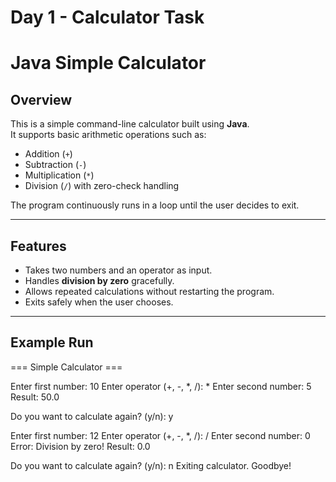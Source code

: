 ﻿# Day 1 - Calculator Task

# Java Simple Calculator

##  Overview
This is a simple command-line calculator built using **Java**.  
It supports basic arithmetic operations such as:
- Addition (`+`)
- Subtraction (`-`)
- Multiplication (`*`)
- Division (`/`) with zero-check handling

The program continuously runs in a loop until the user decides to exit.

---

##  Features
- Takes two numbers and an operator as input.
- Handles **division by zero** gracefully.
- Allows repeated calculations without restarting the program.
- Exits safely when the user chooses.

---

##  Example Run

=== Simple Calculator ===

Enter first number: 10
Enter operator (+, -, *, /): *
Enter second number: 5
Result: 50.0

Do you want to calculate again? (y/n): y

Enter first number: 12
Enter operator (+, -, *, /): /
Enter second number: 0
Error: Division by zero!
Result: 0.0

Do you want to calculate again? (y/n): n
Exiting calculator. Goodbye!
